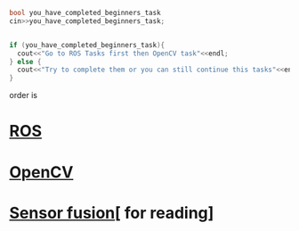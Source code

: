 
```c++
bool you_have_completed_beginners_task
cin>>you_have_completed_beginners_task;


if (you_have_completed_beginners_task){
  cout<<"Go to ROS Tasks first then OpenCV task"<<endl;
} else {
  cout<<"Try to complete them or you can still continue this tasks"<<endl;
}
```
order is 
# [ROS](https://github.com/Bhaveshmeghwal21/AMC_Summer_Camp-2024/blob/main/Intermediate/ROS/Ardupilot-ROS-Task.md)
# [OpenCV](https://github.com/Bhaveshmeghwal21/AMC_Summer_Camp-2024/tree/main/Intermediate/OpenCV/Task1)
# [Sensor fusion](https://github.com/Bhaveshmeghwal21/AMC_Summer_Camp-2024/tree/main/Intermediate/Sensor%20fusion(Basics))[ for reading]
